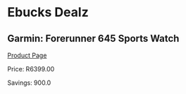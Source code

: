 
# Ebucks Dealz
## Garmin: Forerunner 645 Sports Watch
[Product Page](https://www.ebucks.com/web/shop/productSelected.do?prodId=367436058&catId=872270976)

Price: R6399.00

Savings: 900.0


	